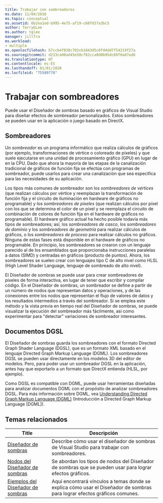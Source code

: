 ```yaml
---
title: Trabajar con sombreadores
ms.date: 11/04/2016
ms.topic: conceptual
ms.assetid: 6b2ea1ed-b995-4e75-af19-c68fd37a3bc5
author: TerryGLee
ms.author: tglee
manager: jillfra
ms.workload:
- multiple
ms.openlocfilehash: b7ccb4f838c702cb1843d5c0f44dd7f54219f27a
ms.sourcegitcommit: d233ca00ad45e50cf62cca0d0b95dc69f0a87ad6
ms.translationtype: HT
ms.contentlocale: es-ES
ms.lasthandoff: 01/01/2020
ms.locfileid: "75589778"
---
```

# <a name="work-with-shaders"></a>Trabajar con sombreadores

Puede usar el Diseñador de sombras basado en gráficos de Visual Studio para diseñar efectos de sombreador personalizados. Estos sombreadores se pueden usar en la aplicación o juego basado en DirectX.

## <a name="shaders"></a>Sombreadores

Un *sombreador* es un programa informático que realiza cálculos de gráficos (por ejemplo, transformaciones de vértice o coloreado de píxeles) y que suele ejecutarse en una unidad de procesamiento gráfico (GPU) en lugar de en la CPU. Dado que ahora la mayoría de las etapas de la canalización tradicional de gráficos de función fija se efectúa con programas de sombreador, puede usarlos para crear una canalización que sea específica para las necesidades de su aplicación.

Los tipos más comunes de sombreador son los *sombreadores de vértices* (que realizan cálculos por vértice y reemplazan la transformación de función fija y el circuito de iluminación en hardware de gráficos no programable) y los *sombreadores de píxeles* (que realizan cálculos por píxel con los que se determina el color de un píxel y se reemplaza el circuito de combinación de colores de función fija en el hardware de gráficos no programable). El hardware gráfico actual ha hecho posible todavía más tipos de sombreadores; así, los *sombreadores de casco*, los *sombreadores de dominio* y los *sombreadores de geometría* para realizar cálculos de gráficos, o los *sombreadores de proceso* para realizar cálculos no gráficos. Ninguna de estas fases está disponible en el hardware de gráficos no programable. En principio, los sombreadores se crearon con un lenguaje parecido al de los ensamblados que proporcionaba instrucciones paralelas a datos (SIMD) y centradas en gráficos (producto de puntos). Ahora, los sombreadores se suelen crear con lenguajes tipo C de alto nivel como HLSL (High Level Shader Language, lenguaje de sombreado de alto nivel).

El Diseñador de sombras se puede usar para crear sombreadores de píxeles de forma interactiva, en lugar de tener que escribir y compilar código. En el Diseñador de sombras, un sombreador se define a partir de un número de nodos que representan datos y operaciones, y de las conexiones entre los nodos que representan el flujo de valores de datos y los resultados intermedios a través del sombreador. Si se emplea este método y la vista previa en tiempo real del Diseñador de sombras, se puede visualizar la ejecución del sombreador más fácilmente, así como experimentar para "detectar" variaciones de sombreador interesantes.

## <a name="dgsl-documents"></a>Documentos DGSL

El Diseñador de sombras guarda los sombreadores con el formato Directed Graph Shader Language (DGSL), que es un formato XML basado en el lenguaje Directed Graph Markup Language (DGML). Los sombreadores DGSL se pueden usar directamente en los modelos 3D del editor de modelos. Pero, para poder usar un sombreador DGSL en la aplicación, antes hay que exportarlo a un formato que DirectX entienda (HLSL, por ejemplo).

Como DGSL es compatible con DGML, puede usar herramientas diseñadas para analizar documentos DGML con el propósito de analizar sombreadores DGSL. Para más información sobre DGML, vea [Understanding Directed Graph Markup Language (DGML)](../modeling/customize-code-maps-by-editing-the-dgml-files.md) (Introducción a Directed Graph Markup Language [DGML]).

## <a name="related-topics"></a>Temas relacionados

|Title|Descripción|
|-----------|-----------------|
|[Diseñador de sombras](../designers/shader-designer.md)|Describe cómo usar el diseñador de sombras de Visual Studio para trabajar con sombreadores.|
|[Nodos del Diseñador de sombras](../designers/shader-designer-nodes.md)|Se abordan los tipos de nodos del Diseñador de sombras que se pueden usar para lograr efectos gráficos.|
|[Ejemplos del Diseñador de sombras](../designers/how-to-create-a-basic-color-shader.md)|Aquí encontrará vínculos a temas donde se explica cómo usar el Diseñador de sombras para lograr efectos gráficos comunes.|
